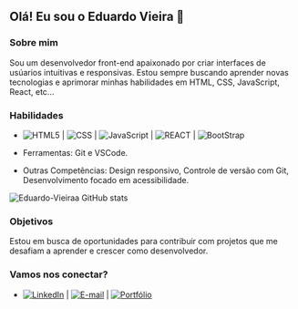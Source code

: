 ## Olá! Eu sou o Eduardo Vieira 👋

### Sobre mim
Sou um desenvolvedor front-end apaixonado por criar interfaces de usúarios intuitivas e responsivas. Estou sempre buscando aprender novas tecnologias e aprimorar minhas habilidades em HTML, CSS, JavaScript, React, etc...

### Habilidades
- ![HTML5](https://img.shields.io/badge/HTML5-E34F26?style=for-the-badge&logo=html5&logoColor=white) | ![CSS](https://img.shields.io/badge/CSS3-1572B6?style=for-the-badge&logo=css3&logoColor=white) | ![JavaScript](https://img.shields.io/badge/JavaScript-F7DF1E?style=for-the-badge&logo=javascript&logoColor=black) | ![REACT](https://img.shields.io/badge/React-20232A?style=for-the-badge&logo=react&logoColor=61DAFB) | ![BootStrap](https://img.shields.io/badge/Bootstrap-563D7C?style=for-the-badge&logo=bootstrap&logoColor=white) 

- Ferramentas: Git e VSCode.
- Outras Competências: Design responsivo, Controle de versão com Git, Desenvolvimento focado em acessibilidade.


![Eduardo-Vieiraa GitHub stats](https://github-readme-stats.vercel.app/api?username=Eduardo-vieiraa&show_icons=true&theme=dracula)

### Objetivos 
Estou em busca de oportunidades para contribuir com projetos que me desafiam a aprender e crescer como desenvolvedor. 

### Vamos nos conectar?
- [![LinkedIn](https://img.shields.io/badge/LinkedIn-0077B5?style=for-the-badge&logo=linkedin&logoColor=white)](https://www.linkedin.com/in/eduardo-vieira-gomes-578371285?trk=contact-info) | [![E-mail](https://img.shields.io/badge/Gmail-D14836?style=for-the-badge&logo=gmail&logoColor=white)](mailto:eduardovrgomes98@gmail.com) | [![Portfólio](https://img.shields.io/badge/Portfólio-20232A?style=for-the-badge&logo=about-dot-me&logoColor=white)](https://portfolio-five-sigma-29.vercel.app/)

